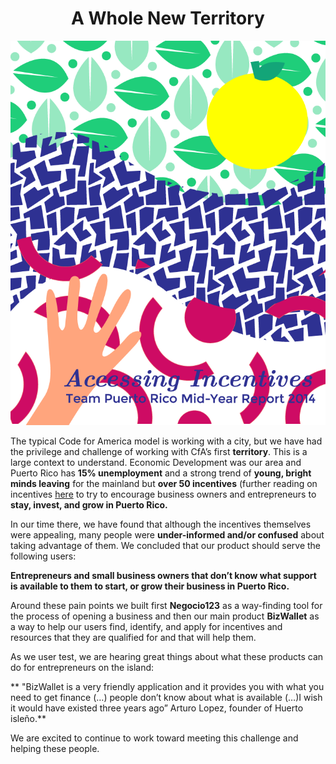 <h1 style="text-align:center">A Whole New Territory</h1>

![Cover](/cover.jpg)

The typical Code for America model is working with a city, but we have had the privilege and challenge of working with CfA’s first **territory**. This is a large context to understand. Economic Development was our area and Puerto Rico has **15% unemployment** and a strong trend of **young, bright minds leaving** for the mainland but **over 50 incentives** (further reading on incentives [here](/Appendix/README.html) to try to encourage business owners and entrepreneurs to **stay, invest, and grow in Puerto Rico.**

In our time there, we have found that although the incentives themselves were appealing, many people were **under-informed and/or confused** about taking advantage of them. We concluded that our product should serve the following users:

**Entrepreneurs and small business owners that don’t know what support is available to them to start, or grow their business in Puerto Rico.**


Around these pain points we built first **Negocio123** as a way-finding tool for the process of opening a business and then our main product **BizWallet** as a way to help our users find, identify, and apply for incentives and resources that they are qualified for and that will help them.


As we user test, we are hearing great things about what these products can do for entrepreneurs on the island:

**
"BizWallet is a very friendly application and it provides you with what you need to get finance (…) people don’t know about what is available (…)I wish it would have existed three years ago” Arturo Lopez, founder of Huerto isleño.**

We are excited to continue to work toward meeting this challenge and helping these people.

